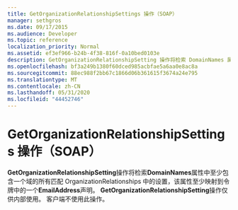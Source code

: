 ```yaml
---
title: GetOrganizationRelationshipSettings 操作（SOAP）
manager: sethgros
ms.date: 09/17/2015
ms.audience: Developer
ms.topic: reference
localization_priority: Normal
ms.assetid: ef3ef966-b24b-4f38-816f-0a10bed0103e
description: GetOrganizationRelationshipSetting 操作将检索 DomainNames 属性中至少包含一个域的所有匹配 OrganizationRelationships 中的设置，该属性至少映射到令牌中的一个 EmailAddress 声明。 GetOrganizationRelationshipSetting 操作仅供内部使用。 客户端不使用此操作。
ms.openlocfilehash: bf3a249b1380f60dced985acbfae5a6aa0e8ac8a
ms.sourcegitcommit: 88ec988f2bb67c1866d06b361615f3674a24e795
ms.translationtype: MT
ms.contentlocale: zh-CN
ms.lasthandoff: 05/31/2020
ms.locfileid: "44452746"
---
```

# <a name="getorganizationrelationshipsettings-operation-soap"></a>GetOrganizationRelationshipSettings 操作（SOAP）

**GetOrganizationRelationshipSetting**操作将检索**DomainNames**属性中至少包含一个域的所有匹配 OrganizationRelationships 中的设置，该属性至少映射到令牌中的一个**EmailAddress**声明。 **GetOrganizationRelationshipSetting**操作仅供内部使用。 客户端不使用此操作。 
  

